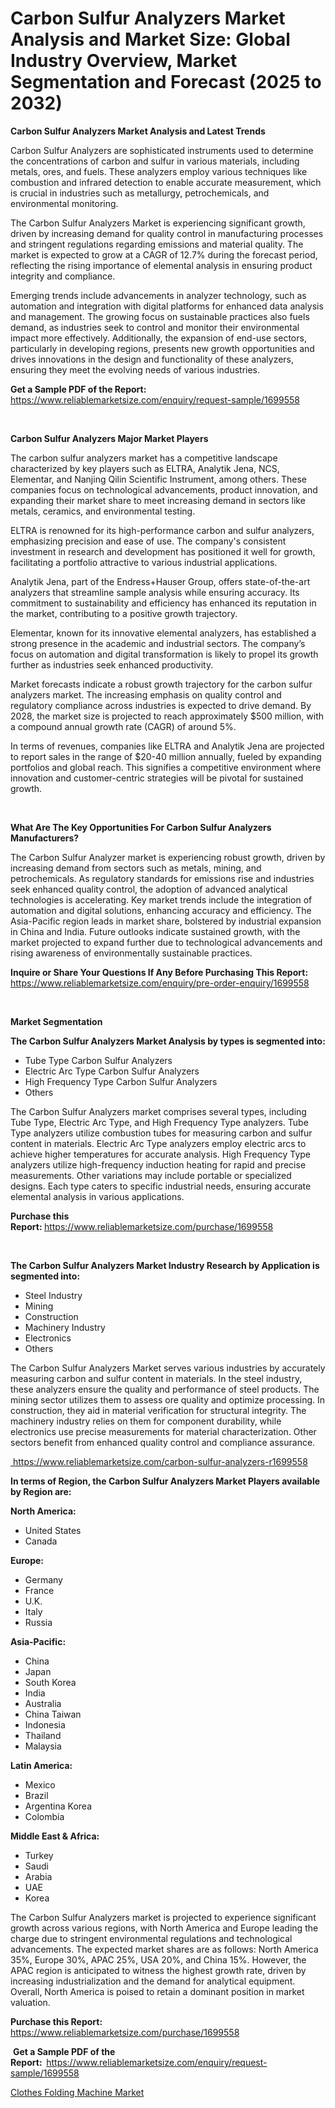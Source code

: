 <p><h1>Carbon Sulfur Analyzers Market Analysis and Market Size: Global Industry Overview, Market Segmentation and Forecast (2025 to 2032)</h1></p><p><strong>Carbon Sulfur Analyzers Market Analysis and Latest Trends</strong></p>
<p><p>Carbon Sulfur Analyzers are sophisticated instruments used to determine the concentrations of carbon and sulfur in various materials, including metals, ores, and fuels. These analyzers employ various techniques like combustion and infrared detection to enable accurate measurement, which is crucial in industries such as metallurgy, petrochemicals, and environmental monitoring.</p><p>The Carbon Sulfur Analyzers Market is experiencing significant growth, driven by increasing demand for quality control in manufacturing processes and stringent regulations regarding emissions and material quality. The market is expected to grow at a CAGR of 12.7% during the forecast period, reflecting the rising importance of elemental analysis in ensuring product integrity and compliance. </p><p>Emerging trends include advancements in analyzer technology, such as automation and integration with digital platforms for enhanced data analysis and management. The growing focus on sustainable practices also fuels demand, as industries seek to control and monitor their environmental impact more effectively. Additionally, the expansion of end-use sectors, particularly in developing regions, presents new growth opportunities and drives innovations in the design and functionality of these analyzers, ensuring they meet the evolving needs of various industries.</p></p>
<p><strong>Get a Sample PDF of the Report:&nbsp;</strong> <a href="https://www.reliablemarketsize.com/enquiry/request-sample/1699558?utm_campaign=2941&utm_medium=2&utm_source=Github&utm_content=ia&utm_term=11042025&utm_id=carbon-sulfur-analyzers">https://www.reliablemarketsize.com/enquiry/request-sample/1699558</a></p>
<p>&nbsp;</p>
<p><strong>Carbon Sulfur Analyzers Major Market Players</strong></p>
<p><p>The carbon sulfur analyzers market has a competitive landscape characterized by key players such as ELTRA, Analytik Jena, NCS, Elementar, and Nanjing Qilin Scientific Instrument, among others. These companies focus on technological advancements, product innovation, and expanding their market share to meet increasing demand in sectors like metals, ceramics, and environmental testing.</p><p>ELTRA is renowned for its high-performance carbon and sulfur analyzers, emphasizing precision and ease of use. The company's consistent investment in research and development has positioned it well for growth, facilitating a portfolio attractive to various industrial applications. </p><p>Analytik Jena, part of the Endress+Hauser Group, offers state-of-the-art analyzers that streamline sample analysis while ensuring accuracy. Its commitment to sustainability and efficiency has enhanced its reputation in the market, contributing to a positive growth trajectory.</p><p>Elementar, known for its innovative elemental analyzers, has established a strong presence in the academic and industrial sectors. The company’s focus on automation and digital transformation is likely to propel its growth further as industries seek enhanced productivity.</p><p>Market forecasts indicate a robust growth trajectory for the carbon sulfur analyzers market. The increasing emphasis on quality control and regulatory compliance across industries is expected to drive demand. By 2028, the market size is projected to reach approximately $500 million, with a compound annual growth rate (CAGR) of around 5%.</p><p>In terms of revenues, companies like ELTRA and Analytik Jena are projected to report sales in the range of $20-40 million annually, fueled by expanding portfolios and global reach. This signifies a competitive environment where innovation and customer-centric strategies will be pivotal for sustained growth.</p></p>
<p>&nbsp;</p>
<p><strong>What Are The Key Opportunities For Carbon Sulfur Analyzers Manufacturers?</strong></p>
<p><p>The Carbon Sulfur Analyzer market is experiencing robust growth, driven by increasing demand from sectors such as metals, mining, and petrochemicals. As regulatory standards for emissions rise and industries seek enhanced quality control, the adoption of advanced analytical technologies is accelerating. Key market trends include the integration of automation and digital solutions, enhancing accuracy and efficiency. The Asia-Pacific region leads in market share, bolstered by industrial expansion in China and India. Future outlooks indicate sustained growth, with the market projected to expand further due to technological advancements and rising awareness of environmentally sustainable practices.</p></p>
<p><strong>Inquire or Share Your Questions If Any Before Purchasing This Report:</strong> <a href="https://www.reliablemarketsize.com/enquiry/pre-order-enquiry/1699558?utm_campaign=2941&utm_medium=2&utm_source=Github&utm_content=ia&utm_term=11042025&utm_id=carbon-sulfur-analyzers">https://www.reliablemarketsize.com/enquiry/pre-order-enquiry/1699558</a></p>
<p>&nbsp;</p>
<p><strong>Market Segmentation</strong></p>
<p><strong>The Carbon Sulfur Analyzers Market Analysis by types is segmented into:</strong></p>
<p><ul><li>Tube Type Carbon Sulfur Analyzers</li><li>Electric Arc Type Carbon Sulfur Analyzers</li><li>High Frequency Type Carbon Sulfur Analyzers</li><li>Others</li></ul></p>
<p><p>The Carbon Sulfur Analyzers market comprises several types, including Tube Type, Electric Arc Type, and High Frequency Type analyzers. Tube Type analyzers utilize combustion tubes for measuring carbon and sulfur content in materials. Electric Arc Type analyzers employ electric arcs to achieve higher temperatures for accurate analysis. High Frequency Type analyzers utilize high-frequency induction heating for rapid and precise measurements. Other variations may include portable or specialized designs. Each type caters to specific industrial needs, ensuring accurate elemental analysis in various applications.</p></p>
<p><strong>Purchase this Report:&nbsp;</strong><a href="https://www.reliablemarketsize.com/purchase/1699558?utm_campaign=2941&utm_medium=2&utm_source=Github&utm_content=ia&utm_term=11042025&utm_id=carbon-sulfur-analyzers">https://www.reliablemarketsize.com/purchase/1699558</a></p>
<p>&nbsp;</p>
<p><strong>The Carbon Sulfur Analyzers Market Industry Research by Application is segmented into:</strong></p>
<p><ul><li>Steel Industry</li><li>Mining</li><li>Construction</li><li>Machinery Industry</li><li>Electronics</li><li>Others</li></ul></p>
<p><p>The Carbon Sulfur Analyzers Market serves various industries by accurately measuring carbon and sulfur content in materials. In the steel industry, these analyzers ensure the quality and performance of steel products. The mining sector utilizes them to assess ore quality and optimize processing. In construction, they aid in material verification for structural integrity. The machinery industry relies on them for component durability, while electronics use precise measurements for material characterization. Other sectors benefit from enhanced quality control and compliance assurance.</p></p>
<p><a href="https://www.reliablemarketsize.com/carbon-sulfur-analyzers-r1699558?utm_campaign=2941&utm_medium=2&utm_source=Github&utm_content=ia&utm_term=11042025&utm_id=carbon-sulfur-analyzers">&nbsp;https://www.reliablemarketsize.com/carbon-sulfur-analyzers-r1699558</a></p>
<p><strong>In terms of Region, the Carbon Sulfur Analyzers Market Players available by Region are:</strong></p>
<p>
    <p> <strong> North America: </strong>
        <ul>
            <li>United States</li>
            <li>Canada</li>
        </ul>
        </p> 
    <p> <strong> Europe: </strong>
        <ul>
            <li>Germany</li>
            <li>France</li>
            <li>U.K.</li>
            <li>Italy</li>
            <li>Russia</li>
        </ul>
        </p> 
    <p> <strong> Asia-Pacific: </strong>
        <ul>
            <li>China</li>
            <li>Japan</li>
            <li>South Korea</li>
            <li>India</li>
            <li>Australia</li>
            <li>China Taiwan</li>
            <li>Indonesia</li>
            <li>Thailand</li>
            <li>Malaysia</li>
        </ul>
        </p> 
    <p> <strong> Latin America: </strong>
        <ul>
            <li>Mexico</li>
            <li>Brazil</li>
            <li>Argentina Korea</li>
            <li>Colombia</li>
        </ul>
        </p> 
    <p> <strong> Middle East & Africa: </strong>
        <ul>
            <li>Turkey</li>
            <li>Saudi</li>
            <li>Arabia</li>
            <li>UAE</li>
            <li>Korea</li>
        </ul>
    </p>
    </p>
<p><p>The Carbon Sulfur Analyzers market is projected to experience significant growth across various regions, with North America and Europe leading the charge due to stringent environmental regulations and technological advancements. The expected market shares are as follows: North America 35%, Europe 30%, APAC 25%, USA 20%, and China 15%. However, the APAC region is anticipated to witness the highest growth rate, driven by increasing industrialization and the demand for analytical equipment. Overall, North America is poised to retain a dominant position in market valuation.</p></p>
<p><strong>Purchase this Report: </strong><a href="https://www.reliablemarketsize.com/purchase/1699558?utm_campaign=2941&utm_medium=2&utm_source=Github&utm_content=ia&utm_term=11042025&utm_id=carbon-sulfur-analyzers">https://www.reliablemarketsize.com/purchase/1699558</a></p>
<p>&nbsp;<strong>Get a Sample PDF of the Report:&nbsp;&nbsp;</strong><a href="https://www.reliablemarketsize.com/enquiry/request-sample/1699558?utm_campaign=2941&utm_medium=2&utm_source=Github&utm_content=ia&utm_term=11042025&utm_id=carbon-sulfur-analyzers">https://www.reliablemarketsize.com/enquiry/request-sample/1699558</a></p>
<p><strong></strong></p>
<p><p><a href="https://github.com/ziringebrur1/Market-Research-Report-List-1/blob/main/clothes-folding-machine-market.md?utm_campaign=2941&utm_medium=2&utm_source=Github&utm_content=ia&utm_term=11042025&utm_id=carbon-sulfur-analyzers">Clothes Folding Machine Market</a></p></p>